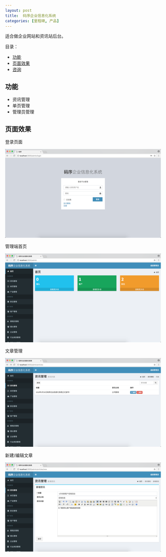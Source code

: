 ```yaml
---
layout: post
title:  码序企业信息化系统
categories: [里程碑, 产品]
---
```


适合做企业网站和资讯站后台。

目录：

* [功能](#features)
* [页面效果](#pages)
* [咨询](#contact_us)

<a name="features"></a>
## 功能

* 资讯管理
* 单页管理
* 管理员管理

<a name="pages"></a>
## 页面效果

登录页面

![登录页面](/assets/img/codeorder-system-1.png)

管理端首页

![管理端页面](/assets/img/codeorder-system-2.png)

文章管理

![文章管理](/assets/img/codeorder-system-3.png)

新建/编辑文章

![新建/编辑文章](/assets/img/codeorder-system-4.png)

